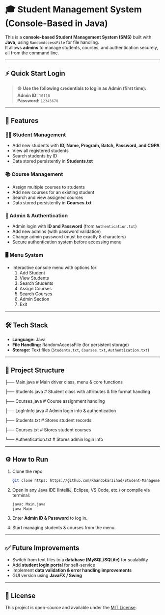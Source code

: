 # 🎓 Student Management System (Console-Based in Java)

This is a **console-based Student Management System (SMS)** built with **Java**, using `RandomAccessFile` for file handling.  
It allows **admins** to manage students, courses, and authentication securely, all from the command line.

---

## ⚡ Quick Start Login
> 🟢 **Use the following credentials to log in as Admin (first time):**  
> **Admin ID:** `10110`  
> **Password:** `12345678`

---

## 🚀 Features

### 👩‍🎓 Student Management
- Add new students with **ID, Name, Program, Batch, Password, and CGPA**
- View all registered students
- Search students by ID
- Data stored persistently in **Students.txt**

### 📚 Course Management
- Assign multiple courses to students
- Add new courses for an existing student
- Search and view assigned courses
- Data stored persistently in **Courses.txt**

### 🔑 Admin & Authentication
- Admin login with **ID and Password** (from `Authentication.txt`)
- Add new admins (with password validation)
- Change admin password (must be exactly 8 characters)
- Secure authentication system before accessing menu

### 🖥️ Menu System
- Interactive console menu with options for:
  1. Add Student  
  2. View Students  
  3. Search Students  
  4. Assign Courses  
  5. Search Courses  
  6. Admin Section  
  0. Exit  

---

## 🛠️ Tech Stack
- **Language:** Java  
- **File Handling:** RandomAccessFile (for persistent storage)  
- **Storage:** Text files (`Students.txt`, `Courses.txt`, `Authentication.txt`)  

---

## 📂 Project Structure

├── Main.java         # Main driver class, menu & core functions

├── Students.java     # Student class with attributes & file format handling

├── Courses.java      # Course assignment handling

├── LogInInfo.java    # Admin login info & authentication

├── Students.txt      # Stores student records

├── Courses.txt       # Stores student courses

└── Authentication.txt # Stores admin login info

---

## ⚙️ How to Run
1. Clone the repo:
   ```bash
   git clone https: https://github.com/Khandokarzihad/Student-Management-System-SMS--Java.git
   
2. Open in any Java IDE (IntelliJ, Eclipse, VS Code, etc.) or compile via terminal:

   ```bash
   javac Main.java
   java Main
   ```
3. Enter **Admin ID & Password** to log in.
4. Start managing students & courses from the menu.

---

## ✅ Future Improvements

* Switch from text files to a **database (MySQL/SQLite)** for scalability
* Add **student login portal** for self-service
* Implement **data validation & error handling improvements**
* GUI version using **JavaFX / Swing**

---

## 📜 License

This project is open-source and available under the [MIT License](LICENSE).

